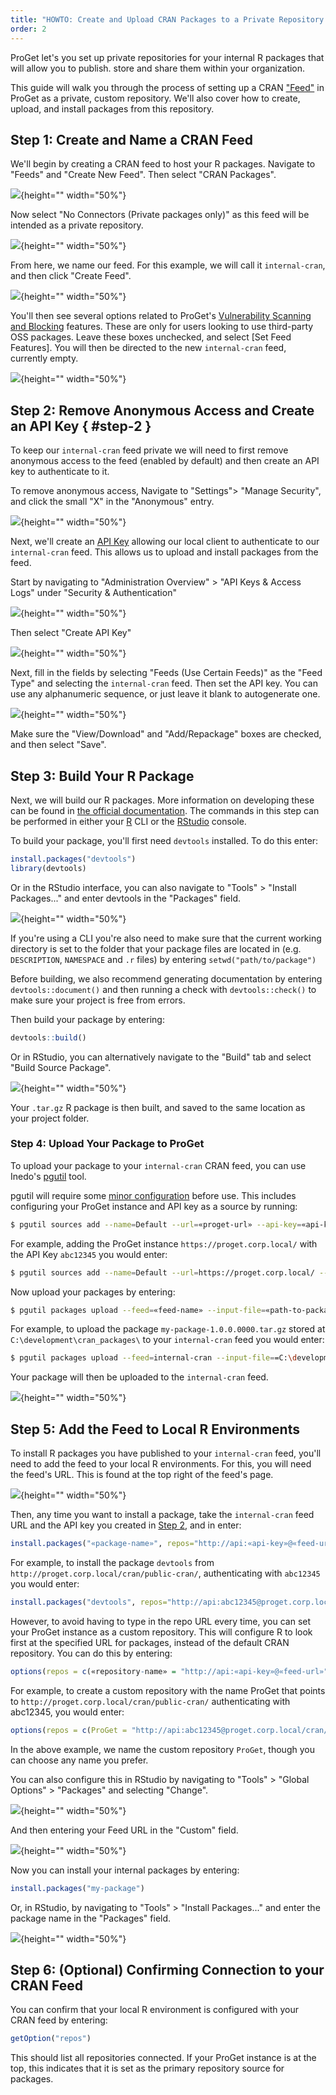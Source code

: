 ```yaml
---
title: "HOWTO: Create and Upload CRAN Packages to a Private Repository in ProGet"
order: 2
---
```


ProGet let's you set up private repositories for your internal R packages that will allow you to publish. store and share them within your organization.

This guide will walk you through the process of setting up a CRAN ["Feed"](/docs/proget/feeds/feed-overview) in ProGet as a private, custom repository. We'll also cover how to create, upload, and install packages from this repository.

## Step 1: Create and Name a CRAN Feed

We'll begin by creating a CRAN feed to host your R packages. Navigate to "Feeds" and "Create New Feed". Then select "CRAN Packages".

![](/resources/docs/proget-cran-newfeed.png){height="" width="50%"}

Now select "No Connectors (Private packages only)" as this feed will be intended as a private repository.

![](/resources/docs/proget-cran-noconnector.png){height="" width="50%"}

From here, we name our feed. For this example, we will call it `internal-cran`, and then click "Create Feed".

![](/resources/docs/proget-cran-internalfeed.png){height="" width="50%"}

You'll then see several options related to ProGet's [Vulnerability Scanning and Blocking](/docs/proget/sca/vulnerabilities) features. These are only for users looking to use third-party OSS packages. Leave these boxes unchecked, and select [Set Feed Features]. You will then be directed to the new `internal-cran` feed, currently empty.

![](/resources/docs/proget-cran-feed-empty.png){height="" width="50%"}

## Step 2: Remove Anonymous Access and Create an API Key { #step-2 }

To keep our `internal-cran` feed private we will need to first remove anonymous access to the feed (enabled by default) and then create an API key to authenticate to it.

To remove anonymous access, Navigate to "Settings"> "Manage Security", and click the small "X" in the "Anonymous" entry. 

![](/resources/docs/proget-permissions-remove.png){height="" width="50%"}

Next, we'll create an [API Key](/docs/proget/reference-api/proget-apikeys) allowing our local client to authenticate to our `internal-cran` feed. This allows us to upload and install packages from the feed.

Start by navigating to "Administration Overview" > "API Keys & Access Logs" under "Security & Authentication"

![](/resources/docs/proget-admin-apikeys.png){height="" width="50%"}

Then select "Create API Key"

![](/resources/docs/proget-apikey-new.png){height="" width="50%"}

Next, fill in the fields by selecting "Feeds (Use Certain Feeds)" as the "Feed Type" and selecting the `internal-cran` feed. Then set the API key. You can use any alphanumeric sequence, or just leave it blank to autogenerate one.

![](/resources/docs/proget-cran-apikey-1.png){height="" width="50%"}

Make sure the "View/Download" and "Add/Repackage" boxes are checked, and then select "Save".

## Step 3: Build Your R Package

Next, we will build our R packages. More information on developing these can be found in [the official documentation](https://cran.r-project.org/web/packages/rcompendium/vignettes/developing_a_package.html). The commands in this step can be performed in either your [R](https://cran.r-project.org/bin/windows/base/) CLI or the [RStudio](https://posit.co/downloads/) console. 

To build your package, you'll first need `devtools` installed. To do this enter:

```r
install.packages("devtools")
library(devtools)
```

Or in the RStudio interface, you can also navigate to "Tools" > "Install Packages..." and enter devtools in the "Packages" field.

![](/resources/docs/rstudio-install-devtools.png){height="" width="50%"}
 
If you're using a CLI you're also need to make sure that the current working directory is set to the folder that your package files are located in (e.g. `DESCRIPTION`, `NAMESPACE` and `.r` files) by entering `setwd("path/to/package")`

Before building, we also recommend generating documentation by entering `devtools::document()` and then running a check with `devtools::check()` to make sure your project is free from errors.
 
Then build your package by entering:

```r
devtools::build()
```

Or in RStudio, you can alternatively navigate to the "Build" tab and select "Build Source Package".

![](/resources/docs/rstudio-build.png){height="" width="50%"}

Your `.tar.gz` R package is then built, and saved to the same location as your project folder. 

### Step 4: Upload Your Package to ProGet

To upload your package to your `internal-cran` CRAN feed, you can use Inedo's [pgutil](/docs/proget/reference-api/proget-pgutil) tool.

pgutil will require some [minor configuration](/docs/proget/reference-api/proget-pgutil#sources) before use. This includes configuring your ProGet instance and API key as a source by running:

```bash
$ pgutil sources add --name=Default --url=«proget-url» --api-key=«api-key»
```

For example, adding the ProGet instance `https://proget.corp.local/` with the API Key `abc12345` you would enter:

```bash
$ pgutil sources add --name=Default --url=https://proget.corp.local/ --api-key=abc12345
```

Now upload your packages by entering:

```bash
$ pgutil packages upload --feed=«feed-name» --input-file=«path-to-package»
```

For example, to upload the package `my-package-1.0.0.0000.tar.gz` stored at `C:\development\cran_packages\` to your `internal-cran` feed you would enter:

```bash
$ pgutil packages upload --feed=internal-cran --input-file==C:\development\cran_packages\my-package-1.0.0.0000.tar.gz
```

Your package will then be uploaded to the `internal-cran` feed.

![](/resources/docs/proget-cran-internal-package.png){height="" width="50%"}


## Step 5: Add the Feed to Local R Environments

To install R packages you have published to your `internal-cran` feed, you'll need to add the feed to your local R environments. For this, you will need the feed's URL. This is found at the top right of the feed's page.

![](/resources/docs/proget-cran-internal-url.png){height="" width="50%"}

Then, any time you want to install a package, take the `internal-cran` feed URL and the API key you created in [Step 2](#step-2), and in enter:

```r
install.packages("«package-name»", repos="http://api:«api-key»@«feed-url»")
```

For example, to install the package `devtools` from `http://proget.corp.local/cran/public-cran/`, authenticating with `abc12345` you would enter:

```r
install.packages("devtools", repos="http://api:abc12345@proget.corp.local/cran/public-cran/")
```

However, to avoid having to type in the repo URL every time, you can set your ProGet instance as a custom repository. This will configure R to look first at the specified URL for packages, instead of the default CRAN repository. You can do this by entering:

```r
options(repos = c(«repository-name» = "http://api:«api-key»@«feed-url»"))
```

For example, to create a custom repository with the name ProGet that points to `http://proget.corp.local/cran/public-cran/` authenticating with abc12345, you would enter: 

```r
options(repos = c(ProGet = "http://api:abc12345@proget.corp.local/cran/public-cran/"))
```

In the above example, we name the custom repository `ProGet`, though you can choose any name you prefer.

You can also configure this in RStudio by navigating to "Tools" > "Global Options" > "Packages" and selecting "Change".

![](/resources/docs/rstudio-addproget.png){height="" width="50%"}

And then entering your Feed URL in the "Custom" field.

![](/resources/docs/rstudio-customrepo-internal.png){height="" width="50%"}

Now you can install your internal packages by entering:

```r
install.packages("my-package")
```

Or, in RStudio, by navigating to "Tools" > "Install Packages..." and enter the package name in the "Packages" field.

![](/resources/docs/rstudio-install-internal.png){height="" width="50%"}

## Step 6: (Optional) Confirming Connection to your CRAN Feed

You can confirm that your local R environment is configured with your CRAN feed by entering:

```r
getOption("repos")
```

This should list all repositories connected. If your ProGet instance is at the top, this indicates that it is set as the primary repository source for packages.